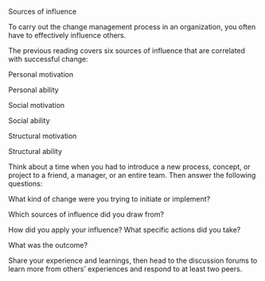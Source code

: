 Sources of influence

To carry out the change management process in an organization, you often have to effectively influence others. 

The previous reading covers six sources of influence that are correlated with successful change: 

Personal motivation

Personal ability

Social motivation

Social ability

Structural motivation

Structural ability

Think about a time when you had to introduce a new process, concept, or project to a friend, a manager, or an entire team. Then answer the following questions: 

What kind of change were you trying to initiate or implement?

Which sources of influence did you draw from? 

How did you apply your influence? What specific actions did you take?

What was the outcome?

Share your experience and learnings, then head to the discussion forums to learn more from others’ experiences and respond to at least two peers. 

